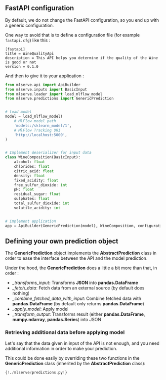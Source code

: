## FastAPI configuration

By default, we do not change the FastAPI configuration, so you end up with a generic configuration.

One way to avoid that is to define a configuration file (for example `fastapi.cfg`) like this : 

```
[fastapi]
title = WineQualityApi
description = This API helps you determine if the quality of the Wine is good or not
version = 0.1.0
```

And then to give it to your application : 

```python
from mlserve.api import ApiBuilder
from mlserve.inputs import BasicInput
from mlserve.loader import load_mlflow_model
from mlserve.predictions import GenericPrediction


# load model
model = load_mlflow_model(
    # MlFlow model path
    'models:/sklearn_model/1',
    # MlFlow Tracking URI
    'http://localhost:5000',
)


# Implement deserializer for input data
class WineComposition(BasicInput):
    alcohol: float
    chlorides: float
    citric_acid: float
    density: float
    fixed_acidity: float
    free_sulfur_dioxide: int
    pH: float
    residual_sugar: float
    sulphates: float
    total_sulfur_dioxide: int
    volatile_acidity: int


# implement application
app = ApiBuilder(GenericPrediction(model), WineComposition, configuration_path='fastapi.cfg').build_api()
```

## Defining your own prediction object

The **GenericPrediction** object implements the **AbstractPrediction** class in order to ease the interface between the API and the model prediction.

Under the hood, the **GenericPrediction** does a little a bit more than that, in order : 

- *_transforms_input*: Transforms **JSON** into **pandas.DataFrame** 
- *_fetch_data*: Fetch data from an external source (by default does nothing)
- *_combine_fetched_data_with_input*: Combine fetched data with **pandas.DataFrame** (by default only returns **pandas.DataFrame**)
- *_apply_model*: Apply model 
- *_transform_output*: Transforms result (either **pandas.DataFrame**, **numpy.ndarray**, **pandas.Series**) into JSON

### Retrieving additional data before applying model

Let's say that the data given in input of the API is not enough, and you need additional information in order to make your prediction. 

This could be done easily by overriding these two functions in the **GenericPrediction** class (inherited by the **AbstractPrediction** class): 


```python hl_lines="27 28 29 30 31 32 33 34 35 36 37"
{!./mlserve/predictions.py!}
```
